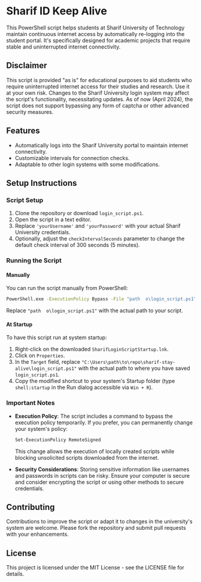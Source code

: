 
# Sharif ID Keep Alive

This PowerShell script helps students at Sharif University of Technology maintain continuous internet access by automatically re-logging into the student portal. It's specifically designed for academic projects that require stable and uninterrupted internet connectivity.

## Disclaimer

This script is provided "as is" for educational purposes to aid students who require uninterrupted internet access for their studies and research. Use it at your own risk. Changes to the Sharif University login system may affect the script's functionality, necessitating updates. As of now (April 2024), the script does not support bypassing any form of captcha or other advanced security measures.

## Features

- Automatically logs into the Sharif University portal to maintain internet connectivity.
- Customizable intervals for connection checks.
- Adaptable to other login systems with some modifications.

## Setup Instructions

### Script Setup

1. Clone the repository or download `login_script.ps1`.
2. Open the script in a text editor.
3. Replace `'yourUsername'` and `'yourPassword'` with your actual Sharif University credentials.
4. Optionally, adjust the `checkIntervalSeconds` parameter to change the default check interval of 300 seconds (5 minutes).

### Running the Script

#### Manually

You can run the script manually from PowerShell:

```bash
PowerShell.exe -ExecutionPolicy Bypass -File "path	o\login_script.ps1"
```

Replace `"path	o\login_script.ps1"` with the actual path to your script.

#### At Startup

To have this script run at system startup:

1. Right-click on the downloaded `SharifLoginScriptStartup.lnk`.
2. Click on `Properties`.
3. In the `Target` field, replace `"C:\Users\path\to\repo\sharif-stay-alive\login_script.ps1"` with the actual path to where you have saved `login_script.ps1`.
4. Copy the modified shortcut to your system's Startup folder (type `shell:startup` in the Run dialog accessible via `Win + R`).

### Important Notes

- **Execution Policy**: The script includes a command to bypass the execution policy temporarily. If you prefer, you can permanently change your system's policy:

  ```bash
  Set-ExecutionPolicy RemoteSigned
  ```

  This change allows the execution of locally created scripts while blocking unsolicited scripts downloaded from the internet.

- **Security Considerations**: Storing sensitive information like usernames and passwords in scripts can be risky. Ensure your computer is secure and consider encrypting the script or using other methods to secure credentials.

## Contributing

Contributions to improve the script or adapt it to changes in the university's system are welcome. Please fork the repository and submit pull requests with your enhancements.

## License

This project is licensed under the MIT License - see the LICENSE file for details.
